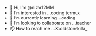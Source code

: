 - 👋 Hi, I’m @nizar12MM
- 👀 I’m interested in ...coding termux
- 🌱 I’m currently learning ...coding
- 💞️ I’m looking to collaborate on ...teacher
- 📫 How to reach me ...Xcoldstonekilla_

<!---
nizar12MM/nizar12MM is a ✨ special ✨ repository
